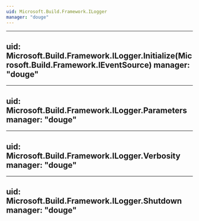 ```yaml
---
uid: Microsoft.Build.Framework.ILogger
manager: "douge"
---
```


---
uid: Microsoft.Build.Framework.ILogger.Initialize(Microsoft.Build.Framework.IEventSource)
manager: "douge"
---

---
uid: Microsoft.Build.Framework.ILogger.Parameters
manager: "douge"
---

---
uid: Microsoft.Build.Framework.ILogger.Verbosity
manager: "douge"
---

---
uid: Microsoft.Build.Framework.ILogger.Shutdown
manager: "douge"
---
